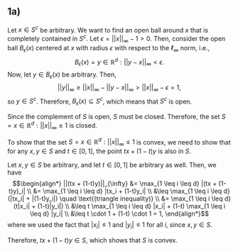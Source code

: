 ## 1a)
Let $x \in S^c$ be arbitrary. We want to find an open ball around $x$ that is completely contained in $S^c$. Let $\epsilon = ||x||_{\infty} - 1 > 0$. Then, consider the open ball $B_{\epsilon}(x)$ centered at $x$ with radius $\epsilon$ with respect to the $\ell_{\infty}$ norm, i.e., $$ B_{\epsilon}(x) = { y \in \mathbb{R}^d : ||y - x||_{\infty} < \epsilon }. $$ Now, let $y \in B_{\epsilon}(x)$ be arbitrary. Then, $$ ||y||_{\infty} \geq ||x||_{\infty} - ||y - x||_{\infty} > ||x||_{\infty} - \epsilon = 1, $$ so $y \in S^c$. Therefore, $B_{\epsilon}(x) \subseteq S^c$, which means that $S^c$ is open.

Since the complement of $S$ is open, $S$ must be closed. Therefore, the set $S = { x \in \mathbb{R}^d : ||x||_{\infty} \leq 1 }$ is closed.

To show that the set $S = { x \in \mathbb{R}^d : ||x||_{\infty} \leq 1 }$ is convex, we need to show that for any $x, y \in S$ and $t \in [0,1]$, the point $tx + (1-t)y$ is also in $S$.

Let $x, y \in S$ be arbitrary, and let $t \in [0,1]$ be arbitrary as well. Then, we have
$$\begin{align*} ||(tx + (1-t)y)||_{\infty} &= \max_{1 \leq i \leq d} |(tx + (1-t)y)_i| \\ &= \max_{1 \leq i \leq d} |tx_i + (1-t)y_i| \\ &\leq \max_{1 \leq i \leq d} (|tx_i| + |(1-t)y_i|) \quad \text{(triangle inequality)} \\ &= \max_{1 \leq i \leq d} (t|x_i| + (1-t)|y_i|) \\ &\leq t \max_{1 \leq i \leq d} |x_i| + (1-t) \max_{1 \leq i \leq d} |y_i| \\ &\leq t \cdot 1 + (1-t) \cdot 1 = 1, \end{align*}$$ where we used the fact that $|x_i| \leq 1$ and $|y_i| \leq 1$ for all $i$, since $x, y \in S$.

Therefore, $tx + (1-t)y \in S$, which shows that $S$ is convex.